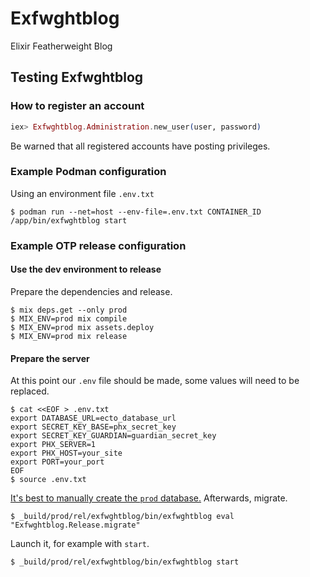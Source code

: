 # Exfwghtblog

Elixir Featherweight Blog

## Testing Exfwghtblog

### How to register an account

```elixir
iex> Exfwghtblog.Administration.new_user(user, password)
```

Be warned that all registered accounts have posting privileges.


### Example Podman configuration

Using an environment file `.env.txt`
```
$ podman run --net=host --env-file=.env.txt CONTAINER_ID /app/bin/exfwghtblog start
```

### Example OTP release configuration

#### Use the dev environment to release

Prepare the dependencies and release.

```shell
$ mix deps.get --only prod
$ MIX_ENV=prod mix compile
$ MIX_ENV=prod mix assets.deploy
$ MIX_ENV=prod mix release
```

#### Prepare the server

At this point our `.env` file should be made, some values will need to be replaced.

```shell
$ cat <<EOF > .env.txt
export DATABASE_URL=ecto_database_url
export SECRET_KEY_BASE=phx_secret_key
export SECRET_KEY_GUARDIAN=guardian_secret_key
export PHX_SERVER=1
export PHX_HOST=your_site
export PORT=your_port
EOF
$ source .env.txt
```

[It's best to manually create the `prod` database.](https://elixirforum.com/t/how-to-create-database-on-release/28443/2) Afterwards, migrate.

```shell
$ _build/prod/rel/exfwghtblog/bin/exfwghtblog eval "Exfwghtblog.Release.migrate"
```

Launch it, for example with `start`.

```shell
$ _build/prod/rel/exfwghtblog/bin/exfwghtblog start
```




